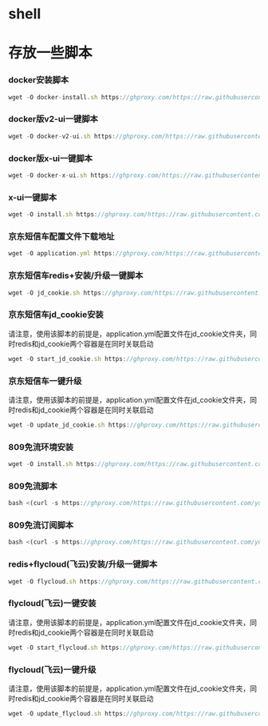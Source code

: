 # shell
# 存放一些脚本

### docker安装脚本
```javascript
wget -O docker-install.sh https://ghproxy.com/https://raw.githubusercontent.com/yuanter/shell/main/docker-install.sh;chmod +x *sh;bash docker-install.sh
```

### docker版v2-ui一键脚本
```javascript
wget -O docker-v2-ui.sh https://ghproxy.com/https://raw.githubusercontent.com/yuanter/shell/main/docker-v2-ui.sh;chmod +x *sh;bash docker-v2-ui.sh
```

### docker版x-ui一键脚本
```javascript
wget -O docker-x-ui.sh https://ghproxy.com/https://raw.githubusercontent.com/yuanter/shell/main/docker-x-ui.sh;chmod +x *sh;bash docker-x-ui.sh
```


### x-ui一键脚本
```javascript
wget -O install.sh https://ghproxy.com/https://raw.githubusercontent.com/yuanter/shell/main/x-ui/install.sh;chmod +x *sh;bash install.sh
```


### 京东短信车配置文件下载地址
```javascript
wget -O application.yml https://ghproxy.com/https://raw.githubusercontent.com/yuanter/shell/main/application.yml
```

### 京东短信车redis+安装/升级一键脚本
```javascript
wget -O jd_cookie.sh https://ghproxy.com/https://raw.githubusercontent.com/yuanter/shell/main/jd_cookie.sh;chmod +x *sh;bash jd_cookie.sh
```

### 京东短信车jd_cookie安装
请注意，使用该脚本的前提是，application.yml配置文件在jd_cookie文件夹，同时redis和jd_cookie两个容器是在同时关联启动
```javascript
wget -O start_jd_cookie.sh https://ghproxy.com/https://raw.githubusercontent.com/yuanter/shell/main/start_jd_cookie.sh;chmod +x *sh;bash start_jd_cookie.sh
```

### 京东短信车一键升级
请注意，使用该脚本的前提是，application.yml配置文件在jd_cookie文件夹，同时redis和jd_cookie两个容器是在同时关联启动
```javascript
wget -O update_jd_cookie.sh https://ghproxy.com/https://raw.githubusercontent.com/yuanter/shell/main/update_jd_cookie.sh;chmod +x *sh;bash update_jd_cookie.sh
```


### 809免流环境安装
```javascript
wget -O install.sh https://ghproxy.com/https://raw.githubusercontent.com/yuanter/shell/main/809ml/install.sh;chmod +x *sh;bash install.sh
```


### 809免流脚本
```javascript
bash <(curl -s https://ghproxy.com/https://raw.githubusercontent.com/yuanter/shell/main/809ml/path)
```


### 809免流订阅脚本
```javascript
bash <(curl -s https://ghproxy.com/https://raw.githubusercontent.com/yuanter/shell/main/809ml/sub)
```


### redis+flycloud(飞云)安装/升级一键脚本
```javascript
wget -O flycloud.sh https://ghproxy.com/https://raw.githubusercontent.com/yuanter/shell/main/flycloud.sh;chmod +x *sh;bash flycloud.sh
```

### flycloud(飞云)一键安装
请注意，使用该脚本的前提是，application.yml配置文件在jd_cookie文件夹，同时redis和jd_cookie两个容器是在同时关联启动
```javascript
wget -O start_flycloud.sh https://ghproxy.com/https://raw.githubusercontent.com/yuanter/shell/main/start_flycloud.sh;chmod +x *sh;bash start_flycloud.sh
```

### flycloud(飞云)一键升级
请注意，使用该脚本的前提是，application.yml配置文件在jd_cookie文件夹，同时redis和jd_cookie两个容器是在同时关联启动
```javascript
wget -O update_flycloud.sh https://ghproxy.com/https://raw.githubusercontent.com/yuanter/shell/main/update_flycloud.sh;chmod +x *sh;bash update_flycloud.sh
```


